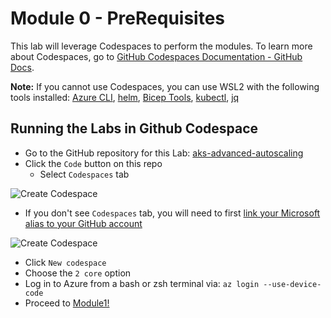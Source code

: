 # Module 0 - PreRequisites

This lab will leverage Codespaces to perform the modules. To learn more about Codespaces, go to [GitHub Codespaces Documentation - GitHub Docs](https://docs.github.com/en/codespaces).

**Note:** If you cannot use Codespaces, you can use WSL2 with the following tools installed: [Azure CLI](https://docs.microsoft.com/en-us/cli/azure/install-azure-cli), [helm](https://helm.sh/docs/intro/install/), [Bicep Tools](https://docs.microsoft.com/en-us/azure/azure-resource-manager/bicep/install), [kubectl](https://kubernetes.io/docs/tasks/tools/), [jq](https://stedolan.github.io/jq/download/)

## Running the Labs in Github Codespace

- Go to the GitHub repository for this Lab: [aks-advanced-autoscaling](https://github.com/Azure/aks-advanced-autoscaling)
- Click the `Code` button on this repo
  - Select `Codespaces` tab

![Create Codespace](../../assets/images/0-CodespacesTab.png)  
  - If you don't see `Codespaces` tab, you will need to first [link your Microsoft alias to your GitHub account](https://docs.opensource.microsoft.com/github/accounts/linking/) 

![Create Codespace](../../assets/images/0-OpenWithCodespaces.jpg)
- Click `New codespace`
- Choose the `2 core` option
- Log in to Azure from a bash or zsh terminal via: `az login --use-device-code`
- Proceed to [Module1!](../Module1/index.md)


